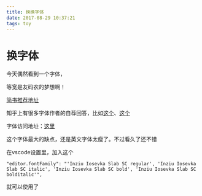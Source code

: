 ```yaml
---
title: 换换字体
date: 2017-08-29 10:37:21
tags: toy
---
```


# 换字体

今天偶然看到一个字体，

等宽是友码农的梦想啊！

[简书推荐地址](http://www.jianshu.com/p/b09c66471340)

知乎上有很多字体作者的自荐回答，比如[这个](https://www.zhihu.com/question/19637242)、[这个](https://www.zhihu.com/question/50902157?sort=created)

字体访问地址：[这里](https://be5invis.github.io/Iosevka/inziu.html)

这个字体最大的缺点，还是英文字体太瘦了。不过看久了还不错

在vscode设置里，加入这个

`
    "editor.fontFamily": "'Inziu Iosevka Slab SC regular', 'Inziu Iosevka Slab SC italic', 'Inziu Iosevka Slab SC bold', 'Inziu Iosevka Slab SC bolditalic'",
`

就可以使用了